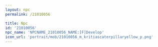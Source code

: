 ```yaml
---
layout: npc
permalink: /21010056

title: Npc
id: '21010056'
npc_name: 'NPCNAME_21010056_NAME:[F]Develop'
icon_url: 'portrait/mob/21010056_m_kritiascaterpillaryellow_p.png'
---
```

